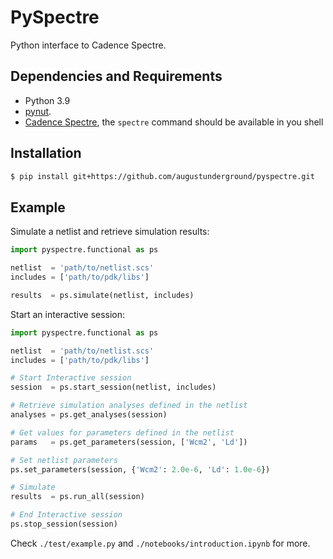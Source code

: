 # PySpectre

Python interface to Cadence Spectre.

## Dependencies and Requirements

- Python 3.9
- [pynut](https://github.com/augustunderground/pynut).
- [Cadence Spectre](https://www.cadence.com/en_US/home/tools/custom-ic-analog-rf-design/circuit-simulation/spectre-simulation-platform.html), the `spectre` command should be available in you shell

## Installation

```sh
$ pip install git+https://github.com/augustunderground/pyspectre.git
```

## Example

Simulate a netlist and retrieve simulation results:

```python
import pyspectre.functional as ps

netlist  = 'path/to/netlist.scs'
includes = ['path/to/pdk/libs']

results  = ps.simulate(netlist, includes)
```

Start an interactive session:

```python
import pyspectre.functional as ps

netlist  = 'path/to/netlist.scs'
includes = ['path/to/pdk/libs']

# Start Interactive session
session  = ps.start_session(netlist, includes)

# Retrieve simulation analyses defined in the netlist
analyses = ps.get_analyses(session)

# Get values for parameters defined in the netlist
params   = ps.get_parameters(session, ['Wcm2', 'Ld'])

# Set netlist parameters
ps.set_parameters(session, {'Wcm2': 2.0e-6, 'Ld': 1.0e-6})

# Simulate
results  = ps.run_all(session)

# End Interactive session
ps.stop_session(session)
```

Check `./test/example.py` and `./notebooks/introduction.ipynb` for more.
